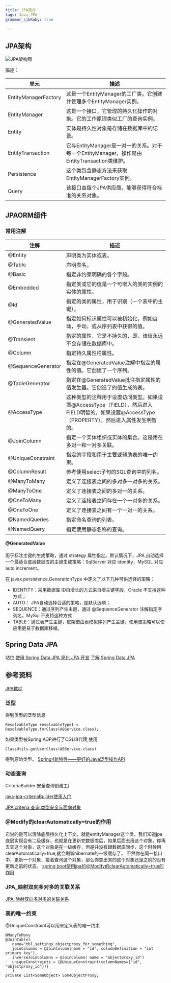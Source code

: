```yaml
---
title: JPA简介 
tags: Java,JPA
grammar_cjkRuby: true

---
```


## JPA架构

![JPA架构图](http://www.yiibai.com/uploads/allimg/141108/192R64962-0.png)

描述：

|单元|	描述|
|---|---|
|EntityManagerFactory|	这是一个EntityManager的工厂类。它创建并管理多个EntityManager实例。|
|EntityManager|	这是一个接口，它管理的持久化操作的对象。它的工作原理类似工厂的查询实例。|
|Entity|	实体是持久性对象是存储在数据库中的记录。|
|EntityTransaction	|它与EntityManager是一对一的关系。对于每一个EntityManager，操作是由EntityTransaction类维护。|
|Persistence	|这个类包含静态方法来获取EntityManagerFactory实例。|
|Query	|该接口由每个JPA供应商，能够获得符合标准的关系对象。|

## JPAORM组件

### 常用注解

|注解|	描述|
|---|---|
|@Entity	|声明类为实体或表。|
|@Table	|声明表名。|
|@Basic	|指定非约束明确的各个字段。|
|@Embedded	|指定类或它的值是一个可嵌入的类的实例的实体的属性。|
|@Id	|指定的类的属性，用于识别（一个表中的主键）。|
|@GeneratedValue	|指定如何标识属性可以被初始化，例如自动，手动，或从序列表中获得的值。|
|@Transient	|指定的属性，它是不持久的，即，该值永远不会存储在数据库中。|
|@Column	|指定持久属性栏属性。|
|@SequenceGenerator	|指定在@GeneratedValue注解中指定的属性的值。它创建了一个序列。|
|@TableGenerator	|指定在@GeneratedValue批注指定属性的值发生器。它创造了的值生成的表。|
|@AccessType	|这种类型的注释用于设置访问类型。如果设置@AccessType（FIELD），然后进入FIELD明智的。如果设置@AccessType（PROPERTY），然后进入属性发生明智的。|
|@JoinColumn	|指定一个实体组织或实体的集合。这是用在多对一和一对多关联。|
|@UniqueConstraint	|指定的字段和用于主要或辅助表的唯一约束。|
|@ColumnResult	|参考使用select子句的SQL查询中的列名。|
|@ManyToMany	|定义了连接表之间的多对多一对多的关系。|
|@ManyToOne	|定义了连接表之间的多对一的关系。|
|@OneToMany	|定义了连接表之间存在一个一对多的关系。|
|@OneToOne	|定义了连接表之间有一个一对一的关系。|
|@NamedQueries	|指定命名查询的列表。|
|@NamedQuery	|指定使用静态名称的查询。|

#### @GeneratedValue

用于标注主键的生成策略，通过 strategy 属性指定。默认情况下，JPA 自动选择一个最适合底层数据库的主键生成策略：SqlServer 对应 identity，MySQL 对应 auto increment。

在 javax.persistence.GenerationType 中定义了以下几种可供选择的策略：

 -  IDENTITY：采用数据库 ID自增长的方式来自增主键字段，Oracle 不支持这种方式；
 -  AUTO： JPA自动选择合适的策略，是默认选项；
 - SEQUENCE：通过序列产生主键，通过 @SequenceGenerator 注解指定序列名，MySql 不支持这种方式
 - TABLE：通过表产生主键，框架借由表模拟序列产生主键，使用该策略可以使应用更易于数据库移植。



## Spring Data JPA 
站位
[使用 Spring Data JPA 简化 JPA 开发](https://www.ibm.com/developerworks/cn/opensource/os-cn-spring-jpa/index.html)
[了解 Spring Data JPA](http://www.cnblogs.com/WangJinYang/p/4257383.html)


## 参考资料

[JPA教程](http://www.yiibai.com/jpa/)



###  泛型

得到类型的泛型信息
```
ResolvableType resolvableType1 = ResolvableType.forClass(ABService.class);
```

如果类型被Spring AOP进行了CGLIB代理,使用
```
ClassUtils.getUserClass(ABService.class)
```
得到原始类型。
[Spring4新特性——更好的Java泛型操作API](http://jinnianshilongnian.iteye.com/blog/1993608)

### 动态查询

CriteriaBuilder 安全查询创建工厂

[java-jpa-criteriaBuilder使用入门](http://blog.csdn.net/id_kong/article/details/70225032)

[JPA criteria 查询:类型安全与面向对象](https://my.oschina.net/zhaoqian/blog/133500)


### @Modify的clearAutomatically=true的作用
 它说的是可以清除底层持久化上下文，就是entityManager这个类，我们知道jpa底层实现会有二级缓存，也就是在更新完数据库后，如果后面去用这个对象，你再去查这个对象，这个对象是在一级缓存，但是并没有跟数据库同步，这个时候用clearAutomatically=true,就会刷新hibernate的一级缓存了， 不然你在同一接口中，更新一个对象，接着查询这个对象，那么你查出来的这个对象还是之前的没有更新之前的状态。
 [spring boot使用jpa的@Modify的clearAutomatically=true的作用](https://www.cnblogs.com/xjz1842/p/7217393.html)
 
 ### JPA_映射双向多对多的关联关系
 
 [JPA_映射双向多对多的关联关系](https://www.cnblogs.com/lj95801/p/5011537.html)
 
 ### 表的唯一约束
 @UniqueConstraint可以用来定义表的唯一约束
 
 ```
 @ManyToMany
@JoinTable(
    name="tbl_settings_objectproxy_for_something",
    joinColumns = @JoinColumn(name = "id", columnDefinition = "int primary key"),
    inverseJoinColumns = @JoinColumn( name = "objectproxy_id")
    uniqueConstraints = {@UniqueConstraint(columnNames={"id", "objectproxy_id"})}
    )
private List<SomeObject> SomeObjectProxy;
 ```